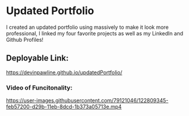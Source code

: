 # Updated Portfolio

I created an updated portfolio using massively to make it look more professional, I linked my four favorite projects as well as my LinkedIn and 
Github Profiles!

## Deployable Link: 
https://devinpawline.github.io/updatedPortfolio/

### Video of Funcitonality: 
https://user-images.githubusercontent.com/79121046/122809345-feb57200-d29b-11eb-8dcd-1b373a05713e.mp4


